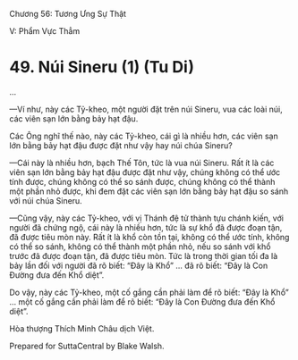  

Chương 56: Tương Ưng Sự Thật

V: Phẩm Vực Thẳm

# 49\. Núi Sineru (1) (Tu Di)

…

—Ví như, này các Tỷ-kheo, một người đặt trên núi Sineru, vua các loài núi, các viên sạn lớn bằng bảy hạt đậu.

Các Ông nghĩ thế nào, này các Tỷ-kheo, cái gì là nhiều hơn, các viên sạn lớn bằng bảy hạt đậu được đặt như vậy hay núi chúa Sineru?

—Cái này là nhiều hơn, bạch Thế Tôn, tức là vua núi Sineru. Rất ít là các viên sạn lớn bằng bảy hạt đậu được đặt như vậy, chúng không có thể ước tính được, chúng không có thể so sánh được, chúng không có thể thành một phần nhỏ được, khi đem đặt các viên sạn lớn bằng bảy hạt đậu so sánh với núi chúa Sineru.

—Cũng vậy, này các Tỷ-kheo, với vị Thánh đệ tử thành tựu chánh kiến, với người đã chứng ngộ, cái này là nhiều hơn, tức là sự khổ đã được đoạn tận, đã được tiêu mòn này. Rất ít là khổ còn tồn tại, không có thể ước tính, không có thể so sánh, không có thể thành một phần nhỏ, nếu so sánh với khổ trước đã được đoạn tận, đã được tiêu mòn. Tức là trong thời gian tối đa là bảy lần đối với người đã rõ biết: “Ðây là Khổ” … đã rõ biết: “Ðây là Con Ðường đưa đến Khổ diệt”.

Do vậy, này các Tỷ-kheo, một cố gắng cần phải làm để rõ biết: “Ðây là Khổ” … một cố gắng cần phải làm để rõ biết: “Ðây là Con Ðường đưa đến Khổ diệt”.

Hòa thượng Thích Minh Châu dịch Việt.

Prepared for SuttaCentral by Blake Walsh.